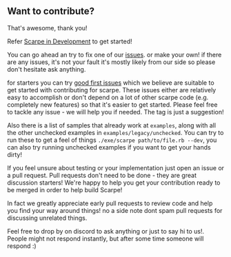 ## Want to contribute?

That's awesome, thank you!

Refer [Scarpe in Development](https://github.com/scarpe-team/scarpe#scarpe-in-development) to get started!

You can go ahead an try to fix one of our [issues](https://github.com/scarpe-team/scarpe/issues). or make your own!
if there are any issues, it's not your fault it's mostly likely from our side so please don't hesitate ask anything.

for starters you can try [good first issues](https://github.com/scarpe-team/scarpe/issues?q=is%3Aissue+is%3Aopen+label%3A%22good+first+issue%22) which we believe are suitable to get started with contributing for scarpe. These issues either are relatively easy to accomplish or don't depend on a lot of other scarpe code 
(e.g. completely new features) so that it's easier to get started. Please feel free to tackle any issue - we will help you if needed. The tag is just a suggestion!

Also there is a list of samples that already work at `examples`, along with all the other unchecked examples in `examples/legacy/unchecked`. 
You can try to run these to get a feel of things `./exe/scarpe path/to/file.rb --dev`, you can also try running unchecked examples if you want to get your hands dirty!

If you feel unsure about testing or your implementation just open an issue or a pull request. Pull requests don't need to be done - they are great discussion starters! We're happy to help you get your contribution ready to be merged in order to help build Scarpe!

In fact we greatly appreciate early pull requests to review code and help you find your way around things! no a side note dont spam pull requests for discussing unrelated things.

Feel free to drop by on discord to ask anything or just to say hi to us!. People might not respond instantly, but after some time someone will respond :) 
